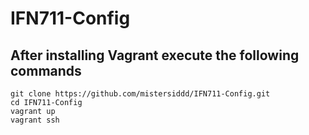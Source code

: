 # IFN711-Config

## After installing Vagrant execute the following commands

```
git clone https://github.com/mistersiddd/IFN711-Config.git
cd IFN711-Config
vagrant up
vagrant ssh
```